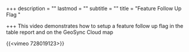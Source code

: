 +++
description = ""
lastmod = ""
subtitle = ""
title = "Feature Follow Up Flag "

+++
This video demonstrates how to setup a feature follow up flag in the table report and on the GeoSync Cloud map

{{<vimeo 728019123>}}